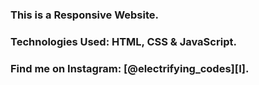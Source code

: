 ### This is a Responsive Website.

### Technologies Used: HTML, CSS & JavaScript.

### Find me on Instagram: [@electrifying_codes][I].

[Instagram]: https://www.instagram.com/electrifying_codes/